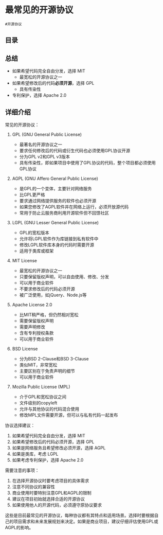 
# 最常见的开源协议

`#开源协议`


## 目录
<!-- toc -->
 ## 总结 

- 如果希望代码完全自由分发，选择 MIT 
	- 最宽松的开源协议之一
- 如果希望修改后的代码**必须开源**，选择 GPL
	- 具有传染性
- 专利保护，选择 Apache 2.0

## 详细介绍

常见的开源协议：

1. GPL (GNU General Public License)
   - 最著名的开源协议之一
   - 要求任何修改后的代码或衍生代码也必须使用GPL协议开源
   - 分为GPL v2和GPL v3版本
   - 具有传染性，即如果项目中使用了GPL协议的代码，整个项目都必须使用GPL协议

2. AGPL (GNU Affero General Public License)
   - 是GPL的一个变体，主要针对网络服务
   - 比GPL更严格
   - 要求通过网络提供服务的软件也必须开源
   - 如果您修改了AGPL软件并在网络上运行，必须开放源代码
   - 常用于防止云服务商利用开源软件但不回馈社区

3. LGPL (GNU Lesser General Public License)
   - GPL的宽松版本
   - 允许将LGPL软件作为库链接到私有软件中
   - 修改LGPL软件库本身的代码时需要开源
   - 适用于类库或框架

4. MIT License
   - 最宽松的开源协议之一
   - 只要保留版权声明，可以自由使用、修改、分发
   - 可以用于商业软件
   - 不要求修改后的代码必须开源
   - 被广泛使用，如jQuery、Node.js等

5. Apache License 2.0
   - 比MIT稍严格，但仍然相对宽松
   - 需要保留版权声明
   - 需要声明修改
   - 含有专利授权条款
   - 可以用于商业软件

6. BSD License
   - 分为BSD 2-Clause和BSD 3-Clause
   - 类似MIT，非常宽松
   - 主要区别在于免责声明的细节
   - 可以用于商业软件

7. Mozilla Public License (MPL)
   - 介于GPL和宽松协议之间
   - 文件级别的copyleft
   - 允许与其他协议的代码混合使用
   - 修改MPL文件需要开源，但可以与私有代码一起发布

协议选择建议：
1. 如果希望代码完全自由分发，选择 MIT
2. 如果希望修改后的代码必须开源，选择 GPL
3. 如果是网络服务且希望修改必须开源，选择 AGPL
4. 如果是类库，考虑 LGPL
5. 如果考虑专利保护，选择 Apache 2.0

需要注意的事项：
1. 在选择开源协议时要考虑项目的具体需求
2. 注意不同协议的兼容性
3. 商业使用时要特别注意GPL和AGPL的限制
4. 建议在项目初始就选择合适的开源协议
5. 如果使用他人的开源代码，必须遵守原协议要求

这些是目前最常见的开源协议，每种协议都有其特点和适用场景。选择时要根据自己的项目需求和未来发展规划来决定。如果是商业项目，建议仔细评估使用GPL或AGPL的影响。